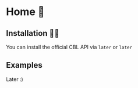 <a name="Home"></a>

# Home 🏡

## Installation 👷‍♂️

You can install the official CBL API via
`later` or `later`

## Examples

Later :)